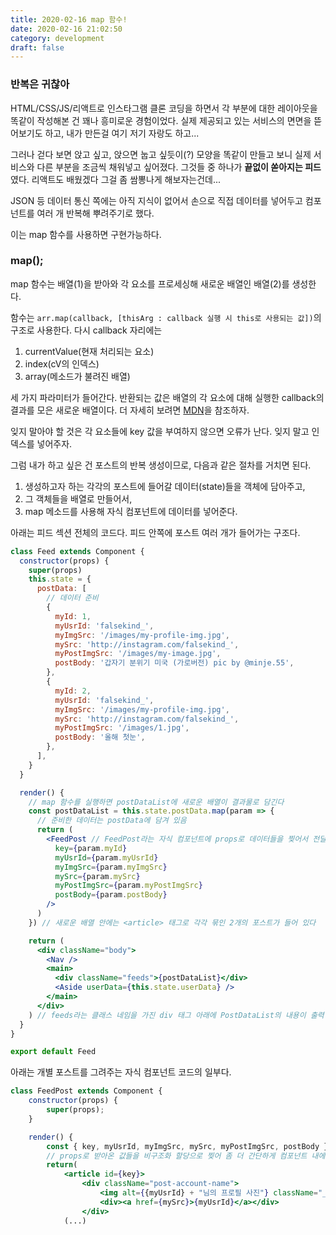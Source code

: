 ```yaml
---
title: 2020-02-16 map 함수!
date: 2020-02-16 21:02:50
category: development
draft: false
---
```


### 반복은 귀찮아

HTML/CSS/JS/리액트로 인스타그램 클론 코딩을 하면서 각 부분에 대한 레이아웃을 똑같이 작성해본 건 꽤나 흥미로운 경험이었다. 실제 제공되고 있는 서비스의 면면을 뜯어보기도 하고, 내가 만든걸 여기 저기 자랑도 하고...

그러나 걷다 보면 앉고 싶고, 앉으면 눕고 싶듯이(?) 모양을 똑같이 만들고 보니 실제 서비스와 다른 부분을 조금씩 채워넣고 싶어졌다. 그것들 중 하나가 **끝없이 쏟아지는 피드**였다. 리액트도 배웠겠다 그걸 좀 쌈뽕나게 해보자는건데...

JSON 등 데이터 통신 쪽에는 아직 지식이 없어서 손으로 직접 데이터를 넣어두고 컴포넌트를 여러 개 반복해 뿌려주기로 했다.

이는 map 함수를 사용하면 구현가능하다.

### map();

map 함수는 배열(1)을 받아와 각 요소를 프로세싱해 새로운 배열인 배열(2)를 생성한다.

함수는 `arr.map(callback, [thisArg : callback 실행 시 this로 사용되는 값])`의 구조로 사용한다. 다시 callback 자리에는

1. currentValue(현재 처리되는 요소)
2. index(cV의 인덱스)
3. array(메소드가 불려진 배열)

세 가지 파라미터가 들어간다. 반환되는 값은 배열의 각 요소에 대해 실행한 callback의 결과를 모은 새로운 배열이다. 더 자세히 보려면 [MDN](https://developer.mozilla.org/ko/docs/Web/JavaScript/Reference/Global_Objects/Array/map)을 참조하자.

잊지 말아야 할 것은 각 요소들에 key 값을 부여하지 않으면 오류가 난다. 잊지 말고 인덱스를 넣어주자.

그럼 내가 하고 싶은 건 포스트의 반복 생성이므로, 다음과 같은 절차를 거치면 된다.

1. 생성하고자 하는 각각의 포스트에 들어갈 데이터(state)들을 객체에 담아주고,
2. 그 객체들을 배열로 만들어서,
3. map 메소드를 사용해 자식 컴포넌트에 데이터를 넣어준다.

아래는 피드 섹션 전체의 코드다. 피드 안쪽에 포스트 여러 개가 들어가는 구조다.

```jsx
class Feed extends Component {
  constructor(props) {
    super(props)
    this.state = {
      postData: [
        // 데이터 준비
        {
          myId: 1,
          myUsrId: 'falsekind_',
          myImgSrc: '/images/my-profile-img.jpg',
          mySrc: 'http://instagram.com/falsekind_',
          myPostImgSrc: '/images/my-image.jpg',
          postBody: '갑자기 분위기 미국 (가로버전) pic by @minje.55',
        },
        {
          myId: 2,
          myUsrId: 'falsekind_',
          myImgSrc: '/images/my-profile-img.jpg',
          mySrc: 'http://instagram.com/falsekind_',
          myPostImgSrc: '/images/1.jpg',
          postBody: '올해 첫눈',
        },
      ],
    }
  }

  render() {
    // map 함수를 실행하면 postDataList에 새로운 배열이 결과물로 담긴다
    const postDataList = this.state.postData.map(param => {
      // 준비한 데이터는 postData에 담겨 있음
      return (
        <FeedPost // FeedPost라는 자식 컴포넌트에 props로 데이터들을 찢어서 전달
          key={param.myId}
          myUsrId={param.myUsrId}
          myImgSrc={param.myImgSrc}
          mySrc={param.mySrc}
          myPostImgSrc={param.myPostImgSrc}
          postBody={param.postBody}
        />
      )
    }) // 새로운 배열 안에는 <article> 태그로 각각 묶인 2개의 포스트가 들어 있다

    return (
      <div className="body">
        <Nav />
        <main>
          <div className="feeds">{postDataList}</div>
          <Aside userData={this.state.userData} />
        </main>
      </div>
    ) // feeds라는 클래스 네임을 가진 div 태그 아래에 PostDataList의 내용이 출력!
  }
}

export default Feed
```

아래는 개별 포스트를 그려주는 자식 컴포넌트 코드의 일부다.

```jsx
class FeedPost extends Component {
    constructor(props) {
        super(props);
    }

    render() {
        const { key, myUsrId, myImgSrc, mySrc, myPostImgSrc, postBody } = this.props;
        // props로 받아온 값들을 비구조화 할당으로 찢어 좀 더 간단하게 컴포넌트 내에 뿌려줄 수 있다.
        return(
            <article id={key}>
                <div className="post-account-name">
                    <img alt={{myUsrId} + "님의 프로필 사진"} className="_6q-tv" src={myImgSrc} />
                    <div><a href={mySrc}>{myUsrId}</a></div>
                </div>
            (...)
```
